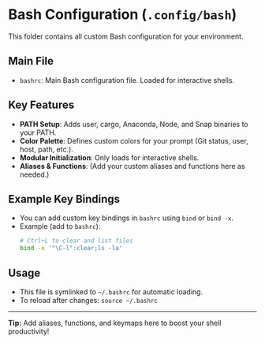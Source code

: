 # Bash Configuration (`.config/bash`)

This folder contains all custom Bash configuration for your environment.

## Main File

- `bashrc`: Main Bash configuration file. Loaded for interactive shells.

## Key Features

- **PATH Setup**: Adds user, cargo, Anaconda, Node, and Snap binaries to your PATH.
- **Color Palette**: Defines custom colors for your prompt (Git status, user, host, path, etc.).
- **Modular Initialization**: Only loads for interactive shells.
- **Aliases & Functions**: (Add your custom aliases and functions here as needed.)

## Example Key Bindings

- You can add custom key bindings in `bashrc` using `bind` or `bind -x`.
- Example (add to `bashrc`):
  ```bash
  # Ctrl+L to clear and list files
  bind -x '"\C-l":clear;ls -la'
  ```

## Usage

- This file is symlinked to `~/.bashrc` for automatic loading.
- To reload after changes: `source ~/.bashrc`

---

**Tip:** Add aliases, functions, and keymaps here to boost your shell productivity!
